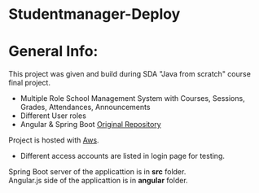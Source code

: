 # Studentmanager-Deploy

# General Info:
This project was given and build during SDA "Java from scratch" course final project.
- Multiple Role School Management System with Courses, Sessions, Grades, Attendances, Announcements
- Different User roles
- Angular & Spring Boot
[Original Repository](https://github.com/h2ving/studentmanager)

Project is hosted with [Aws](http://sda-studentmanagement.s3-website.eu-north-1.amazonaws.com/).<br />
- Different access accounts are listed in login page for testing.<br />

Spring Boot server of the applicattion is in **src** folder.<br />
Angular.js side of the applicattion is in **angular** folder.<br />
